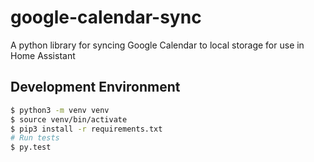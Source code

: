 # google-calendar-sync
A python library for syncing Google Calendar to local storage for use in Home Assistant

## Development Environment

```bash
$ python3 -m venv venv
$ source venv/bin/activate
$ pip3 install -r requirements.txt
# Run tests
$ py.test
```

